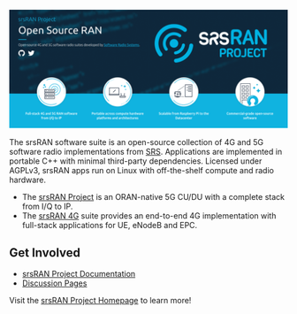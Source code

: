 ![Open Source from SRS](https://github.com/srsran/.github/blob/main/images/srsran_banner.png) 

The srsRAN software suite is an open-source collection of 4G and 5G software radio implementations from [SRS](https://srs.io). Applications are implemented in portable C++ with minimal third-party dependencies. Licensed under AGPLv3, srsRAN apps run on Linux with off-the-shelf compute and radio hardware.

* The [srsRAN Project](https://github.com/srsran/srsRAN_Project) is an ORAN-native 5G CU/DU with a complete stack from I/Q to IP. 
* The [srsRAN 4G](https://github.com/srsran/srsRAN_4G) suite provides an end-to-end 4G implementation with full-stack applications for UE, eNodeB and EPC.

## Get Involved

* [srsRAN Project Documentation](https://docs.srsran.com/projects/project/en/latest/index.html#)
* [Discussion Pages](https://github.com/srsran/srsRAN_Project/discussions)

Visit the [srsRAN Project Homepage](https://www.srsran.com/) to learn more!
